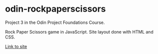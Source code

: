 # odin-rockpaperscissors
Project 3 in the Odin Project Foundations Course.

Rock Paper Scissors game in JavaScript.
Site layout done with HTML and CSS.

[Link to site](https://wrewsama.github.io/odin-rockpaperscissors/)


